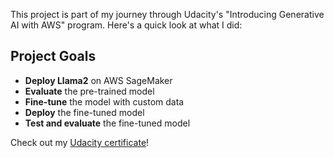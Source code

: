 This project is part of my journey through Udacity's "Introducing Generative AI with AWS" program. 
Here's a quick look at what I did:

## Project Goals
- **Deploy Llama2** on AWS SageMaker
- **Evaluate** the pre-trained model
- **Fine-tune** the model with custom data
- **Deploy** the fine-tuned model
- **Test and evaluate** the fine-tuned model

Check out my [Udacity certificate](https://confirm.udacity.com/e/c01fcd46-39f0-11ef-9cd2-4f3510158e32)!

